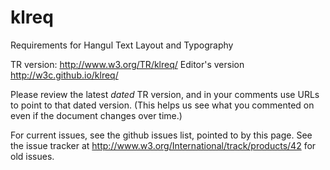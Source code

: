 # klreq
Requirements for Hangul Text Layout and Typography

TR version: http://www.w3.org/TR/klreq/
Editor's version http://w3c.github.io/klreq/

Please review the latest _dated_ TR version, and in your comments use URLs to point to that dated version. (This helps us see what you commented on even if the document changes over time.)

For current issues, see the github issues list, pointed to by this page. See the issue tracker at http://www.w3.org/International/track/products/42 for old issues.
